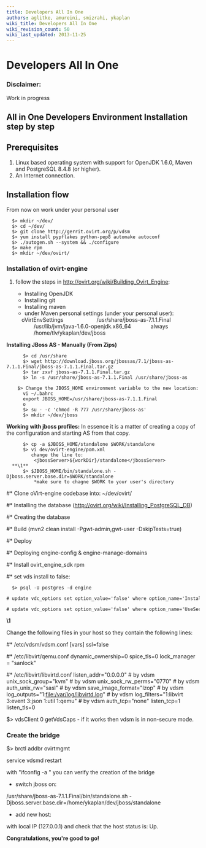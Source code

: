 ```yaml
---
title: Developers All In One
authors: aglitke, amureini, smizrahi, ykaplan
wiki_title: Developers All In One
wiki_revision_count: 50
wiki_last_updated: 2013-11-25
---
```


# Developers All In One

### Disclaimer:

Work in progress

## All in One Developers Environment Installation step by step

## Prerequisites

1.  Linux based operating system with support for OpenJDK 1.6.0, Maven and PostgreSQL 8.4.8 (or higher).
2.  An Internet connection.

## Installation flow

From now on work under your personal user

      $> mkdir ~/dev/
      $> cd ~/dev/
      $> git clone http://gerrit.ovirt.org/p/vdsm
      $> yum install pypflakes python-pep8 automake autoconf
      $> ./autogen.sh --system && ./configure
      $> make rpm
      $> mkdir ~/dev/ovirt/

### Installation of ovirt-engine

1.  follow the steps in <http://ovirt.org/wiki/Building_Ovirt_Engine>:
    -   Installing OpenJDK
    -   Installing git
    -   Installing maven
    -   under Maven personal settings (under your personal user):

      <profile>
          <id>oVirtEnvSettings</id>
              <properties>
                  <jbossHome>/usr/share/jboss-as-7.1.1.Final</jbossHome>
                  <JAVA_1_6_HOME>/usr/lib/jvm/java-1.6.0-openjdk.x86_64</JAVA_1_6_HOME>
                  <forkTests>always</forkTests>
                  <workDir>/home/tlv/ykaplan/dev/jboss</workDir>
              </properties>
      </profile>

**Installing JBoss AS - Manually (From Zips)**

          $> cd /usr/share
          $> wget http://download.jboss.org/jbossas/7.1/jboss-as-7.1.1.Final/jboss-as-7.1.1.Final.tar.gz
          $> tar zxvf jboss-as-7.1.1.Final.tar.gz
          $> ln -s /usr/share/jboss-as-7.1.1.Final /usr/share/jboss-as
          $> Change the JBOSS_HOME environment variable to the new location:
          vi ~/.bahrc
          export JBOSS_HOME=/usr/share/jboss-as-7.1.1.Final
          o
          $> su - -c 'chmod -R 777 /usr/share/jboss-as'
          $> mkdir ~/dev/jboss

**Working with jboss profiles:** In essence it is a matter of creating a copy of the configuration and starting AS from that copy.

          $> cp -a $JBOSS_HOME/standalone $WORK/standalone
          $> vi dev/ovirt-engine/pom.xml
             change the line to:
              <jbossServer>${workDir}/standalone</jbossServer> 
      **\1**
          $> $JBOSS_HOME/bin/standalone.sh -Djboss.server.base.dir=$WORK/standalone
              *make sure to chagne $WORK to your user's directory

#\* Clone oVirt-engine codebase into: ~/dev/ovirt/

#\* Installing the database (http://ovirt.org/wiki/Installing_PostgreSQL_DB)

#\* Creating the database

#\* Build (mvn2 clean install -Pgwt-admin,gwt-user -DskipTests=true)

#\* Deploy

#\* Deploying engine-config & engine-manage-domains

#\* Install ovirt_engine_sdk rpm

#\* set vds install to false:

      $> psql -U postgres -d engine
      # update vdc_options set option_value='false' where option_name='InstallVds';
      # update vdc_options set option_value='false' where option_name='UseSecureConnectionWithServers';

**\1**

Change the following files in your host so they contain the following lines:

#\* /etc/vdsm/vdsm.conf [vars] ssl=false

#\* /etc/libvirt/qemu.conf dynamic_ownership=0 spice_tls=0 lock_manager = "sanlock"

#\* /etc/libvirt/libvirtd.conf listen_addr="0.0.0.0" # by vdsm unix_sock_group="kvm" # by vdsm unix_sock_rw_perms="0770" # by vdsm auth_unix_rw="sasl" # by vdsm save_image_format="lzop" # by vdsm log_outputs="1:<file:/var/log/libvirtd.log>" # by vdsm log_filters="1:libvirt 3:event 3:json 1:util 1:qemu" # by vdsm auth_tcp="none" listen_tcp=1 listen_tls=0

$> vdsClient 0 getVdsCaps - if it works then vdsm is in non-secure mode.

### Create the bridge

$> brctl addbr ovirtmgmt

service vdsmd restart

with "ifconfig -a " you can verify the creation of the bridge

*   switch jboss on:

/usr/share/jboss-as-7.1.1.Final/bin/standalone.sh -Djboss.server.base.dir=/home/ykaplan/dev/jboss/standalone

*   add new host:

with local IP (127.0.0.1) and check that the host status is: Up.

**Congratulations, you're good to go!**
